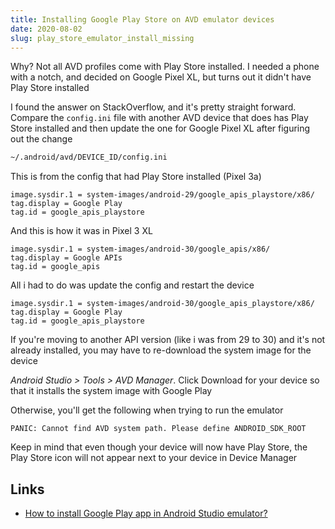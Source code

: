 ```yaml
---
title: Installing Google Play Store on AVD emulator devices
date: 2020-08-02
slug: play_store_emulator_install_missing
---
```


Why?
Not all AVD profiles come with Play Store installed. I needed a phone with a notch, and decided on Google Pixel XL, but turns out it didn't have Play Store installed

I found the answer on StackOverflow, and it's pretty straight forward. Compare the `config.ini` file with another AVD device that does has Play Store installed and then update the one for Google Pixel XL after figuring out the change

```bash
~/.android/avd/DEVICE_ID/config.ini
```

This is from the config that had Play Store installed (Pixel 3a)

```
image.sysdir.1 = system-images/android-29/google_apis_playstore/x86/
tag.display = Google Play
tag.id = google_apis_playstore
```

And this is how it was in Pixel 3 XL

```
image.sysdir.1 = system-images/android-30/google_apis/x86/
tag.display = Google APIs
tag.id = google_apis
```

All i had to do was update the config and restart the device

```
image.sysdir.1 = system-images/android-30/google_apis_playstore/x86/
tag.display = Google Play
tag.id = google_apis_playstore
```

If you're moving to another API version (like i was from 29 to 30) and it's not already installed, you may have to re-download the system image for the device

_Android Studio > Tools > AVD Manager_. Click Download for your device so that it installs the system image with Google Play

Otherwise, you'll get the following when trying to run the emulator

```
PANIC: Cannot find AVD system path. Please define ANDROID_SDK_ROOT
```

Keep in mind that even though your device will now have Play Store, the Play Store icon will not appear next to your device in Device Manager

## Links

- [How to install Google Play app in Android Studio emulator?](https://stackoverflow.com/a/62436883/890814)
